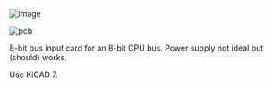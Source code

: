 
![image](https://github.com/user-attachments/assets/bf55f5f8-f72a-4c2f-aca5-14c94ae8ac11)

![pcb](https://github.com/user-attachments/assets/f275a26e-e647-4eed-bf0f-893c429f427b)


8-bit bus input card for an 8-bit CPU bus. Power supply not ideal but (should) works.

Use KiCAD 7.
